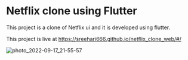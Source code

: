 # Netflix clone using Flutter


This project is a clone of Netflix ui and it is developed using flutter.

This project is live at https://sreehari666.github.io/netflix_clone_web/#/




![photo_2022-09-17_21-55-57](https://user-images.githubusercontent.com/61986594/190866772-b788a448-db5d-4778-a2cb-896f93805cba.jpg)
